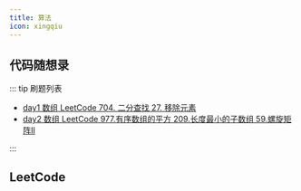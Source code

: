 ```yaml
---
title: 算法
icon: xingqiu
---
```


## 代码随想录

::: tip 刷题列表

- [day1 数组 LeetCode 704. 二分查找 27. 移除元素](carl/day1.md)
- [day2 数组 LeetCode 977.有序数组的平方 209.长度最小的子数组 59.螺旋矩阵II](carl/day2.md)

:::

## LeetCode
